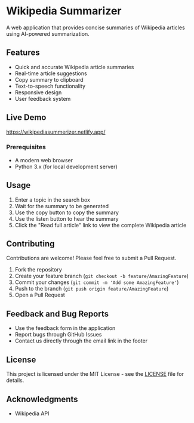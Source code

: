 # Wikipedia Summarizer

A web application that provides concise summaries of Wikipedia articles using AI-powered summarization.


## Features

- Quick and accurate Wikipedia article summaries
- Real-time article suggestions
- Copy summary to clipboard
- Text-to-speech functionality
- Responsive design
- User feedback system


## Live Demo

https://wikipediasummerizer.netlify.app/


### Prerequisites

- A modern web browser
- Python 3.x (for local development server)


## Usage

1. Enter a topic in the search box
2. Wait for the summary to be generated
3. Use the copy button to copy the summary
4. Use the listen button to hear the summary
5. Click the "Read full article" link to view the complete Wikipedia article


## Contributing

Contributions are welcome! Please feel free to submit a Pull Request.

1. Fork the repository
2. Create your feature branch (`git checkout -b feature/AmazingFeature`)
3. Commit your changes (`git commit -m 'Add some AmazingFeature'`)
4. Push to the branch (`git push origin feature/AmazingFeature`)
5. Open a Pull Request

## Feedback and Bug Reports

- Use the feedback form in the application
- Report bugs through GitHub Issues
- Contact us directly through the email link in the footer

## License

This project is licensed under the MIT License - see the [LICENSE](LICENSE) file for details.

## Acknowledgments

- Wikipedia API 
